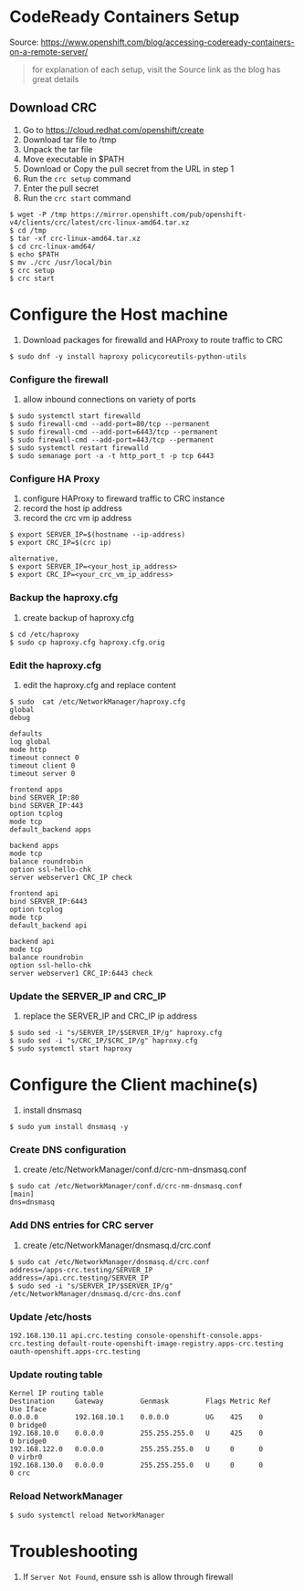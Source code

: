 # CodeReady Containers Setup
Source: https://www.openshift.com/blog/accessing-codeready-containers-on-a-remote-server/

> for explanation of each setup, visit the Source link as the blog has great details

## Download CRC
1. Go to https://cloud.redhat.com/openshift/create
1. Download tar file to /tmp
1. Unpack the tar file
1. Move executable in $PATH
1. Download or Copy the pull secret from the URL in step 1
1. Run the `crc setup` command
1. Enter the pull secret
1. Run the `crc start` command

```
$ wget -P /tmp https://mirror.openshift.com/pub/openshift-v4/clients/crc/latest/crc-linux-amd64.tar.xz
$ cd /tmp
$ tar -xf crc-linux-amd64.tar.xz
$ cd crc-linux-amd64/
$ echo $PATH
$ mv ./crc /usr/local/bin
$ crc setup
$ crc start
```

# Configure the Host machine
1. Download packages for firewalld and HAProxy to route traffic to CRC

```
$ sudo dnf -y install haproxy policycoreutils-python-utils
```

### Configure the firewall
1. allow inbound connections on variety of ports

```
$ sudo systemctl start firewalld
$ sudo firewall-cmd --add-port=80/tcp --permanent
$ sudo firewall-cmd --add-port=6443/tcp --permanent
$ sudo firewall-cmd --add-port=443/tcp --permanent
$ sudo systemctl restart firewalld
$ sudo semanage port -a -t http_port_t -p tcp 6443
```

### Configure HA Proxy
1. configure HAProxy to fireward traffic to CRC instance
1. record the host ip address
1. record the crc vm ip address

```
$ export SERVER_IP=$(hostname --ip-address)
$ export CRC_IP=$(crc ip)

alternative,
$ export SERVER_IP=<your_host_ip_address>
$ export CRC_IP=<your_crc_vm_ip_address>
```

### Backup the haproxy.cfg
1. create backup of haproxy.cfg

```
$ cd /etc/haproxy
$ sudo cp haproxy.cfg haproxy.cfg.orig
```

### Edit the haproxy.cfg
1. edit the haproxy.cfg and replace content

```
$ sudo  cat /etc/NetworkManager/haproxy.cfg
global
debug

defaults
log global
mode http
timeout connect 0
timeout client 0
timeout server 0

frontend apps
bind SERVER_IP:80
bind SERVER_IP:443
option tcplog
mode tcp
default_backend apps

backend apps
mode tcp
balance roundrobin
option ssl-hello-chk
server webserver1 CRC_IP check

frontend api
bind SERVER_IP:6443
option tcplog
mode tcp
default_backend api

backend api
mode tcp
balance roundrobin
option ssl-hello-chk
server webserver1 CRC_IP:6443 check
```

### Update the SERVER_IP and CRC_IP
1. replace the SERVER_IP and CRC_IP ip address

```
$ sudo sed -i "s/SERVER_IP/$SERVER_IP/g" haproxy.cfg
$ sudo sed -i "s/CRC_IP/$CRC_IP/g" haproxy.cfg
$ sudo systemctl start haproxy
```

# Configure the Client machine(s)
1. install dnsmasq

```
$ sudo yum install dnsmasq -y
```

### Create DNS configuration
1. create /etc/NetworkManager/conf.d/crc-nm-dnsmasq.conf

```
$ sudo cat /etc/NetworkManager/conf.d/crc-nm-dnsmasq.conf
[main]
dns=dnsmasq

```

### Add DNS entries for CRC server
1. create /etc/NetworkManager/dnsmasq.d/crc.conf
```
$ sudo cat /etc/NetworkManager/dnsmasq.d/crc.conf
address=/apps-crc.testing/SERVER_IP
address=/api.crc.testing/SERVER_IP
$ sudo sed -i "s/SERVER_IP/$SERVER_IP/g" /etc/NetworkManager/dnsmasq.d/crc-dns.conf
```

### Update /etc/hosts

```
192.168.130.11 api.crc.testing console-openshift-console.apps-crc.testing default-route-openshift-image-registry.apps-crc.testing oauth-openshift.apps-crc.testing
```

### Update routing table


```
Kernel IP routing table
Destination     Gateway         Genmask         Flags Metric Ref    Use Iface
0.0.0.0         192.168.10.1    0.0.0.0         UG    425    0        0 bridge0
192.168.10.0    0.0.0.0         255.255.255.0   U     425    0        0 bridge0
192.168.122.0   0.0.0.0         255.255.255.0   U     0      0        0 virbr0
192.168.130.0   0.0.0.0         255.255.255.0   U     0      0        0 crc
```

### Reload NetworkManager
```
$ sudo systemctl reload NetworkManager
```

# Troubleshooting
1. If `Server Not Found`, ensure ssh is allow through firewall

